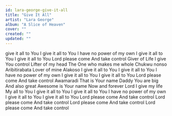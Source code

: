 ```yaml
---
id: lara-george-give-it-all
title: "Give It All"
artist: "Lara George"
album: "A Slice of Heaven"
cover: ""
created: ""
updated: ""
---
```


give it all to You
I give it all to You
I have no power of my own
I give it all to You
I give it all to You
Lord please come
And take control
Giver of Life
I give You control
Lifter of my head
The One who makes me whole
Chukwu nonso
Aribitirabata
Lover of mine
Alakoso
I give it all to You
I give it all to You
I have no power of my own
I give it all to You
I give it all to You
Lord please come
And take control
Awamaradi
That is Your name
Daddy You are big
And also great
Awesome is Your name
Now and forever
Lord I give my life
My all to You
I give it all to You
I give it all to You
I have no power of my own
I give it all to You
I give it all to You
Lord please come
And take control
Lord please come
And take control
Lord please come
And take control
Lord please come
And take control
